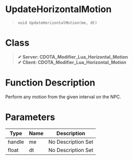 # UpdateHorizontalMotion
> `void UpdateHorizontalMotion(me, dt)`
# Class
> __✔ Server: CDOTA_Modifier_Lua_Horizontal_Motion__  
> __✔ Client: CDOTA_Modifier_Lua_Horizontal_Motion__  
# Function Description
Perform any motion from the given interval on the NPC.
# Parameters
Type|Name|Description
--|--|--
handle|me|No Description Set
float|dt|No Description Set
